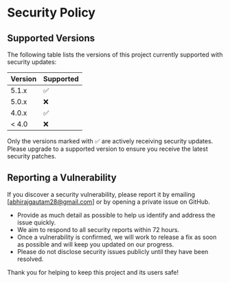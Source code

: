 # Security Policy

## Supported Versions

The following table lists the versions of this project currently supported with security updates:

| Version | Supported          |
| ------- | ------------------ |
| 5.1.x   | :white_check_mark: |
| 5.0.x   | :x:                |
| 4.0.x   | :white_check_mark: |
| < 4.0   | :x:                |

Only the versions marked with :white_check_mark: are actively receiving security updates. Please upgrade to a supported version to ensure you receive the latest security patches.

## Reporting a Vulnerability

If you discover a security vulnerability, please report it by emailing [abhirajgautam28@gmail.com] or by opening a private issue on GitHub.

- Provide as much detail as possible to help us identify and address the issue quickly.
- We aim to respond to all security reports within 72 hours.
- Once a vulnerability is confirmed, we will work to release a fix as soon as possible and will keep you updated on our progress.
- Please do not disclose security issues publicly until they have been resolved.

Thank you for helping to keep this project and its users safe!
